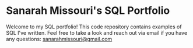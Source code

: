 # Sanarah Missouri's SQL Portfolio
Welcome to my SQL portfolio! This code repository contains examples of SQL I've written. Feel free to take a look and reach out via email if you have any questions: sanarahmissouri@gmail.com
